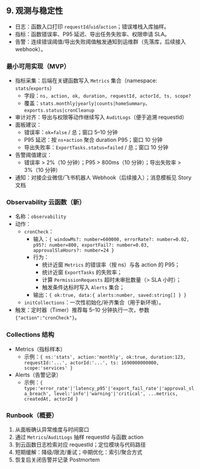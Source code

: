 ## 9. 观测与稳定性

- 日志：函数入口打印 `requestId`/`uid`/`action`；错误堆栈入库抽样。
- 指标：函数错误率、P95 延迟、导出任务失败率、权限申请 SLA。
- 告警：连续错误阈值/导出失败阈值触发通知到运维群（先落库，后续接入 webhook）。

### 最小可用实现（MVP）
- 指标采集：后端在关键函数写入 `Metrics` 集合（namespace: `stats`/`exports`）
  - 字段：`ns, action, ok, duration, requestId, actorId, ts, scope?`
  - 覆盖：`stats.monthly|yearly|counts|homeSummary`、`exports.status|cronCleanup`
- 审计对齐：导出与权限等动作继续写入 `AuditLogs`（便于追溯 requestId）
- 面板建议：
  - 错误率：`ok=false` / 总；窗口 5–10 分钟
  - P95 延迟：按 `ns+action` 聚合 duration P95；窗口 10 分钟
  - 导出失败率：`ExportTasks.status=failed` / 总；窗口 10 分钟
- 告警阈值建议：
  - 错误率 > 2%（10 分钟）；P95 > 800ms（10 分钟）；导出失败率 > 3%（10 分钟）
- 通知：对接企业微信/飞书机器人 Webhook（后续接入）；消息模板见 Story 文档

### Observability 云函数（新）
- 名称：`observability`
- 动作：
  - `cronCheck`：
    - 输入：`{ windowMs?: number=600000, errorRate?: number=0.02, p95?: number=800, exportFail?: number=0.03, approvalSlaHours?: number=24 }`
    - 行为：
      - 统计近窗 `Metrics` 的错误率（按 ns）与各 action 的 P95；
      - 统计近窗 `ExportTasks` 的失败率；
      - 计算 `PermissionRequests` 超时未审批数量（> SLA 小时）；
      - 触发条件达标时写入 `Alerts` 集合；
    - 输出：`{ ok:true, data:{ alerts:number, saved:string[] } }`
  - `initCollections`：一次性初始化/补齐集合（用于新环境）。
- 触发：定时器（Timer）推荐每 5–10 分钟执行一次，参数 `{"action":"cronCheck"}`。

### Collections 结构
- Metrics（指标样本）
  - 示例：`{ ns:'stats', action:'monthly', ok:true, duration:123, requestId:'...', actorId:'...', ts: 1690000000000, scope:'services' }`
- Alerts（告警记录）
  - 示例：`{ type:'error_rate'|'latency_p95'|'export_fail_rate'|'approval_sla_breach', level:'info'|'warning'|'critical', ...metrics, createdAt, actorId }`

### Runbook（概要）
1. 从面板确认异常维度与时间窗口
2. 通过 `Metrics`/`AuditLogs` 抽样 requestId 与函数 action
3. 到云函数日志检索对应 requestId；定位模块与代码路径
4. 短期缓解：降级/限流/重试；中期优化：索引/聚合方式
5. 恢复后关闭告警并记录 Postmortem
